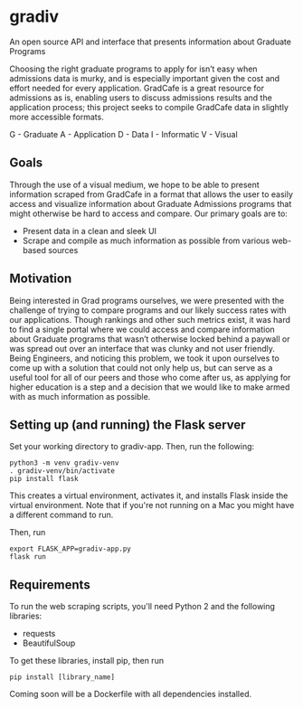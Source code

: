 # gradiv
An open source API and interface that presents information about Graduate Programs

Choosing the right graduate programs to apply for isn’t easy when admissions data is murky, and is especially important given the cost and effort needed for every application. GradCafe is a great resource for admissions as is, enabling users to discuss admissions results and the application process; this project seeks to compile GradCafe data in slightly more accessible formats.

G - Graduate
A - Application
D - Data
I - Informatic
V - Visual

## Goals
Through the use of a visual medium, we hope to be able to present information scraped from GradCafe in a format that allows the user to easily access and visualize information about Graduate Admissions programs that might otherwise be hard to access and compare. Our primary goals are to:
 - Present data in a clean and sleek UI
 - Scrape and compile as much information as possible from various web-based sources

## Motivation

Being interested in Grad programs ourselves, we were presented with the challenge of trying to compare programs and our likely success rates with our applications. Though rankings and other such metrics exist, it was hard to find a single portal where we could access and compare information about Graduate programs that wasn’t otherwise locked behind a paywall or was spread out over an interface that was clunky and not user friendly. Being Engineers, and noticing this problem, we took it upon ourselves to come up with a solution that could not only help us, but can serve as a useful tool for all of our peers and those who come after us, as applying for higher education is a step and a decision that we would like to make armed with as much information as possible. 

## Setting up (and running) the Flask server

Set your working directory to gradiv-app. Then, run the following:

```
python3 -m venv gradiv-venv
. gradiv-venv/bin/activate
pip install flask
```

This creates a virtual environment, activates it, and installs Flask inside the virtual environment. Note that if you're not running on a Mac you might have a different command to run.

Then, run
```
export FLASK_APP=gradiv-app.py
flask run
```

## Requirements

To run the web scraping scripts, you'll need Python 2 and the following libraries:
- requests
- BeautifulSoup

To get these libraries, install pip, then run
```
pip install [library_name]
```

Coming soon will be a Dockerfile with all dependencies installed.

